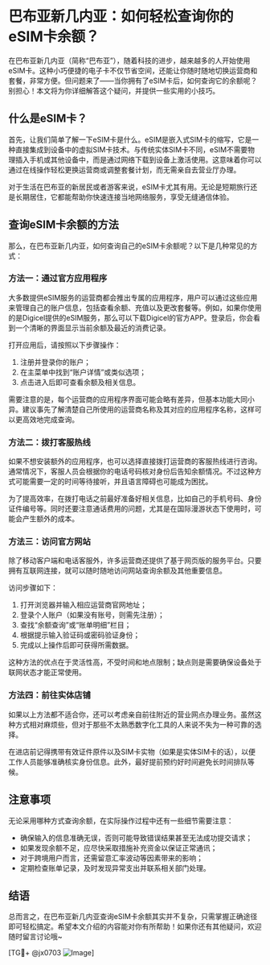 # 巴布亚新几内亚：如何轻松查询你的eSIM卡余额？

在巴布亚新几内亚（简称“巴布亚”），随着科技的进步，越来越多的人开始使用eSIM卡。这种小巧便捷的电子卡不仅节省空间，还能让你随时随地切换运营商和套餐，非常方便。但问题来了——当你拥有了eSIM卡后，如何查询它的余额呢？别担心！本文将为你详细解答这个疑问，并提供一些实用的小技巧。

## 什么是eSIM卡？

首先，让我们简单了解一下eSIM卡是什么。eSIM是嵌入式SIM卡的缩写，它是一种直接集成到设备中的虚拟SIM卡技术。与传统实体SIM卡不同，eSIM不需要物理插入手机或其他设备中，而是通过网络下载到设备上激活使用。这意味着你可以通过在线操作轻松更换运营商或调整套餐计划，而无需亲自去营业厅办理。

对于生活在巴布亚的新居民或者游客来说，eSIM卡尤其有用。无论是短期旅行还是长期居住，它都能帮助你快速连接当地网络服务，享受无缝通信体验。

## 查询eSIM卡余额的方法

那么，在巴布亚新几内亚，如何查询自己的eSIM卡余额呢？以下是几种常见的方式：

### 方法一：通过官方应用程序

大多数提供eSIM服务的运营商都会推出专属的应用程序，用户可以通过这些应用来管理自己的账户信息，包括查看余额、充值以及更改套餐等。例如，如果你使用的是Digicel提供的eSIM服务，那么可以下载Digicel的官方APP。登录后，你会看到一个清晰的界面显示当前余额及最近的消费记录。

打开应用后，请按照以下步骤操作：
1. 注册并登录你的账户；
2. 在主菜单中找到“账户详情”或类似选项；
3. 点击进入后即可查看余额及相关信息。

需要注意的是，每个运营商的应用程序界面可能会略有差异，但基本功能大同小异。建议事先了解清楚自己所使用的运营商名称及其对应的应用程序名称，这样可以更高效地完成查询。

### 方法二：拨打客服热线

如果不想安装额外的应用程序，也可以选择直接拨打运营商的客服热线进行咨询。通常情况下，客服人员会根据你的电话号码核对身份后告知余额情况。不过这种方式可能需要一定的时间等待接听，并且语言障碍也可能成为困扰。

为了提高效率，在拨打电话之前最好准备好相关信息，比如自己的手机号码、身份证件编号等。同时还要注意通话费用的问题，尤其是在国际漫游状态下使用时，可能会产生额外的成本。

### 方法三：访问官方网站

除了移动客户端和电话客服外，许多运营商还提供了基于网页版的服务平台。只要拥有互联网连接，就可以随时随地访问网站查询余额及其他重要信息。

访问步骤如下：
1. 打开浏览器并输入相应运营商官网地址；
2. 登录个人账户（如果没有账号，则需先注册）；
3. 查找“余额查询”或“账单明细”栏目；
4. 根据提示输入验证码或密码验证身份；
5. 完成以上操作后即可获得所需数据。

这种方法的优点在于灵活性高，不受时间和地点限制；缺点则是需要确保设备处于联网状态才能正常使用。

### 方法四：前往实体店铺

如果以上方法都不适合你，还可以考虑亲自前往附近的营业网点办理业务。虽然这种方式相对麻烦些，但对于那些不太熟悉数字化工具的人来说不失为一种可靠的选择。

在进店前记得携带有效证件原件以及SIM卡实物（如果是实体SIM卡的话），以便工作人员能够准确核实身份信息。此外，最好提前预约好时间避免长时间排队等候。

## 注意事项

无论采用哪种方式查询余额，在实际操作过程中还有一些细节需要注意：
- 确保输入的信息准确无误，否则可能导致错误结果甚至无法成功提交请求；
- 如果发现余额不足，应尽快采取措施补充资金以保证正常通讯；
- 对于跨境用户而言，还需留意汇率波动等因素带来的影响；
- 定期检查账单记录，及时发现异常支出并联系相关部门处理。

## 结语

总而言之，在巴布亚新几内亚查询eSIM卡余额其实并不复杂，只需掌握正确途径即可轻松搞定。希望本文介绍的内容能对你有所帮助！如果你还有其他疑问，欢迎随时留言讨论哦~

[TG💪+ @jx0703 ![Image](https://github.com/user-attachments/assets/dbca1d08-cadb-493c-b0ec-ad6f7a83f270)]